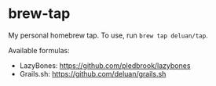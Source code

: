 brew-tap
========

My personal homebrew tap. To use, run `brew tap deluan/tap`.

Available formulas:

* LazyBones: https://github.com/pledbrook/lazybones
* Grails.sh: https://github.com/deluan/grails.sh
